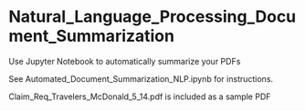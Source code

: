 # Natural_Language_Processing_Document_Summarization
Use Jupyter Notebook to automatically summarize your PDFs

See Automated_Document_Summarization_NLP.ipynb for instructions.

Claim_Req_Travelers_McDonald_5_14.pdf is included as a sample PDF
